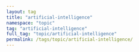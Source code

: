 ```yaml
---
layout: tag
title: "artificial-intelligence"
namespace: "topic"
tag: "artificial-intelligence"
full_tag: "topic/artificial-intelligence"
permalink: /tags/topic/artificial-intelligence/
---
```

